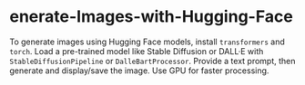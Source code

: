 # enerate-Images-with-Hugging-Face
To generate images using Hugging Face models, install `transformers` and `torch`. Load a pre-trained model like Stable Diffusion or DALL·E with `StableDiffusionPipeline` or `DalleBartProcessor`. Provide a text prompt, then generate and display/save the image. Use GPU for faster processing.
